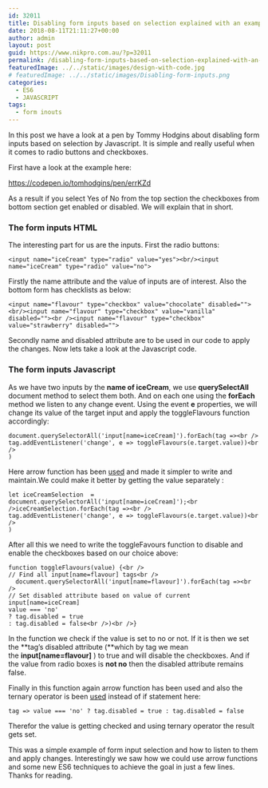 ```yaml
---
id: 32011
title: Disabling form inputs based on selection explained with an example
date: 2018-08-11T21:11:27+00:00
author: admin
layout: post
guid: https://www.nikpro.com.au/?p=32011
permalink: /disabling-form-inputs-based-on-selection-explained-with-an-example/
featuredImage: ../../static/images/design-with-code.jpg
# featuredImage: ../../static/images/Disabling-form-inputs.png
categories:
  - ES6
  - JAVASCRIPT
tags:
  - form inouts
---
```


In this post we have a look at a pen by Tommy Hodgins about disabling form inputs based on selection by Javascript. It is simple and really useful when it comes to radio buttons and checkboxes.

First have a look at the example here:

https://codepen.io/tomhodgins/pen/errKZd

As a result if you select Yes of No from the top section the checkboxes from bottom section get enabled or disabled. We will explain that in short.

### The form inputs HTML

The interesting part for us are the inputs. First the radio buttons:

```
<input name="iceCream" type="radio" value="yes"><br/><input name="iceCream" type="radio" value="no">
```

Firstly the name attribute and the value of inputs are of interest. Also the bottom form has checklists as below:

```
<input name="flavour" type="checkbox" value="chocolate" disabled=""> <br/><input name="flavour" type="checkbox" value="vanilla" disabled=""><br /><input name="flavour" type="checkbox" value="strawberry" disabled="">
```

Secondly name and disabled attribute are to be used in our code to apply the changes. Now lets take a look at the Javascript code.

### The form inputs Javascript

As we have two inputs by the **name of iceCream**, we use **querySelectAll** document method to select them both. And on each one using the **forEach** method we listen to any change event. Using the event **e** properties, we will change its value of the target input and apply the toggleFlavours function accordingly:

```
document.querySelectorAll('input[name=iceCream]').forEach(tag =><br />
tag.addEventListener('change', e => toggleFlavours(e.target.value))<br />
)
```

Here arrow function has been [used](https://www.nikpro.com.au/some-arrow-function-benefits-with-examples-explained/) and made it simpler to write and maintain.We could make it better by getting the value separately :

```
let iceCreamSelection  = document.querySelectorAll('input[name=iceCream]');<br />iceCreamSelection.forEach(tag =><br />
tag.addEventListener('change', e => toggleFlavours(e.target.value))<br />
)
```

After all this we need to write the toggleFavours function to disable and enable the checkboxes based on our choice above:

```
function toggleFlavours(value) {<br />
// Find all input[name=flavour] tags<br />
  document.querySelectorAll('input[name=flavour]').forEach(tag =><br />
// Set disabled attribute based on value of current input[name=iceCream]
value === 'no'
? tag.disabled = true
: tag.disabled = false<br />)<br />}
```

In the function we check if the value is set to no or not. If it is then we set the **tag&#8217;s disabled attribute (**which by tag we mean the **input[name=flavour]** ) to true and will disable the checkboxes. And if the value from radio boxes is **not no** then the disabled attribute remains false.

Finally in this function again arrow function has been used and also the ternary operator is been [used](https://www.nikpro.com.au/the-ternary-operator-in-javascript-with-some-examples-explained/) instead of if statement here:

```
tag => value === 'no' ? tag.disabled = true : tag.disabled = false
```

Therefor the value is getting checked and using ternary operator the result gets set.

This was a simple example of form input selection and how to listen to them and apply changes. Interestingly we saw how we could use arrow functions and some new ES6 techniques to achieve the goal in just a few lines. Thanks for reading.
